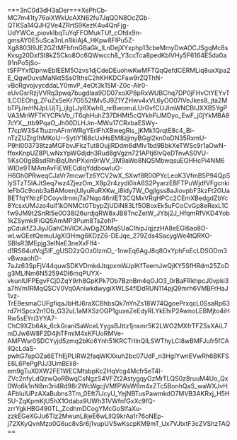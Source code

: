 =*=3nC0d3dH3aDer==*XePhCb-MC7m41ty76oiXWkUcAXN62fu7JqQDN8OcZGb-QTKSa14QJH2Ve4ZRrtS9KezK4u4QnFjg-UdYWCe_piovklbqTuYqFFOMukTUf_cOfdx9n-gmsAY0E5uSca3nLn1lkiAjA_HKpw8FlPu5Z-Xg8803l9JE2GZtMFbfmGBaGk_lLnDejXYxphp13cbeMmyDwAOCJSgqMc8sKvsg20DxfSI8kZ5Cko8Oc6QWwcch8_Y3ccTca8pedKblVHy5F6164E5da0a91nPo5jSo-tSFPYxfDpnwEbIEEM5Ozvs1djCdeDEuohwKwMFTQqQefdCERMLiq8uxXpa2E_QgwDuvsMaNkt5Ss01thsC2hKHKDCFaw9rZQThN-vBcRgvojvycddaLY0mvP_4eOt3k15M-Z0c-AIr0-eUvGsrRzjVVRq3pwq7bugdIaa9DD07xoXP8pRxWUBChq7DP0jFHvCtYEYvTlLCOEOhg_ZFuZxSeKr7G552tMv5J9Z1YZHwv4xVL6yOO07lVeJkes8_jta2MbTPjJmHNJpLUjTj_ijIgLJy8Xwh8_nrBwomuLUrGvfCUJImWNCBtJXXB5YgPVA3MnWFTKYCPkVb_iT6qhHuhZ37DHMt5cQYkhFiJMDyo_EwF_j0jYkMBA87cYX__ttb9PqaO_Jh00DLHJm-MWu17CRxbaESWy-T7cpW3S4TtuzmAFrmWRgYErlFhXBwegRis_jKMk1QrqtE8c4_Bi-nTzZUZrg1hMKoU--SytlY168cUxHsEM8zjmyBGgl2kn0oDN35RxmU-P9hl003738tzaMGFbvJFkzTut8OujjRDdm6dMlv1bd9BbkXeTWSc9r1aOwN-ffoxKnpUZ8PLwNxYpWGdjdn3Rud8gVgzn721APtj6lvQeDTnvAS0VU-1iKsO0g8BsdRlhiBqUhnPXxin9rWV_3M9aWo8NQSMbwqsuEGHHcPi4NM6WIDe9TMAmAvFiEWECdiqYddbowluO-H6Gh0PRweqCJaVr7mcwrTz6YCV2wX_SXwf8R00PYcLeoK3VfmB5P94QpSIySTzT5IAJtSeq7wz4ZjezOm_X8p2r4zydi0irA6S2PyarzEBFTPuWjdfVFgcnkileFbGc9onb3aBAMoenjUIyuRuRXKw_i8Idy7W_Ogjlgss8aJiovpbF3kzFt2GUaBETfqYNrzFDCoyvlIrnmj7a7Nqo46nIET3CQMxVRqHPCc2CEmXBedgdZbYc8YcsxUMJzo4uif1kONMCt0TbypZjUDiN83Lf5OBoxEk5uFCoCvGp8eRexL1Cfw9JM9t2SnRI5e0O38i26urdjqRW8xJB8TncZetW_JYbj2J_HfqmRfVKD4Yob1kZSymkIFiGQ5AmMP3Pum8TsZohP-pCdukfZ3JiyJGahChVlCKJwDgZOMqSUaCIhipJqjzzHA8eEGl6ao8O-wLwGEetQemuUgXI3Hmg6KDzZ6-DEJqe_279Zds4SacygWe4tQRKO-SBlsR3MEpjg3eINeE3neXxFIf4-d1RS64utVqj5IF_gUSD2zQOz0lzmD_-1nwEq6AgJ8q8OxYphFoEcLDSODm3vBwaaohD-7aJz63SpFjV44quwSDKVDmkdJtqpxmWJplKfTeemJwQjKY5SfHRdm25ZoDg3MLINm6N52594Dl6mqPUYX-vkunlUFPEgvFCjDZqY9rh8GpKPk7Ob7BznBm4qOJO3_0rBaFRkhpcJ0vpki3a7hVm1RMqQSCV0Vq0AniwkdwygiXWLS4fIDdRUN114pjQ9mrh6VMBFrHaJ1vz-TrE9esmaCUFgfiqaJbHfJ6raXCBhbsQk7nYnZs18W74QgoePrxqcL0SsaRp63rd7HSpcx2n1Ob_G32uL1aMXSzOGP1guxeZeEdyRLYkEhiP2AwnoLEBMjto4iHRw5sEYri3YYA7-ChC9XZb6Ak_6ckGraniSaWceLYygsBJttz1jnsmr5K2LWO2MXfrTFZSsXAiL7mDJw6W8F2D4jhTFmiM4xKFUoRMVe-AMFWsr0SDCYyjd5zmq2bKc6Ynh51KRCTrIlnQILSWThyLCl8wBMFJufr5fCAilQcLdaS-pwhG7apOZa6EThEjPLlRW2faqWKXkuh2bc07UdF_n3HgIYwnEVwRh6BKFSE6L6PePgPJJ3UmBEii8-em9gTuX0XW2FE1WECMtsbpKc2HqVcg4Mcfr5eT4I-ZVc2nfyLdQzwQoRBwqCsNgzS4VFZt2AstygqyGzMrTLQS0z8ruuM4Uo_Qx0Wo6k1nN8m3ri4Rd98r2WcWgcjVMfPWsW6m4xZTc5BonhQaS_waWXJvHAFbluIUPzAXaBubns3Tm_0Eft7iJcyU_YejNBTusPawmkdO7MVB3AKRxj_H5H5U-ZqKpmKjU5hX1Odabx9UWh31VWfnfGxXc9fQ-zrrYgkHBG490TL_ZcdhmDCogYMcGoSIfaXu-zzkEGeXGJu6TIz2MwunL8jeE6wLllQ9krAa1r76oNEp-j72XKyQvnMzo0G6uc8vSr6j1vupUV5wKscpKM9mT_Ux7VJtxtF3cZVShzTAQ==